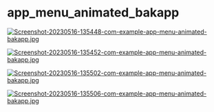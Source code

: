 # app_menu_animated_bakapp

[![Screenshot-20230516-135448-com-example-app-menu-animated-bakapp.jpg](https://i.postimg.cc/BbJFPY1c/Screenshot-20230516-135448-com-example-app-menu-animated-bakapp.jpg)](https://postimg.cc/N9PFWxD5)


[![Screenshot-20230516-135452-com-example-app-menu-animated-bakapp.jpg](https://i.postimg.cc/SNN8yP4m/Screenshot-20230516-135452-com-example-app-menu-animated-bakapp.jpg)](https://postimg.cc/qgSgwjgF)


[![Screenshot-20230516-135502-com-example-app-menu-animated-bakapp.jpg](https://i.postimg.cc/c4936c1w/Screenshot-20230516-135502-com-example-app-menu-animated-bakapp.jpg)](https://postimg.cc/YhF0sYWC)


[![Screenshot-20230516-135506-com-example-app-menu-animated-bakapp.jpg](https://i.postimg.cc/htXdm7hw/Screenshot-20230516-135506-com-example-app-menu-animated-bakapp.jpg)](https://postimg.cc/HrCnDnw4)
